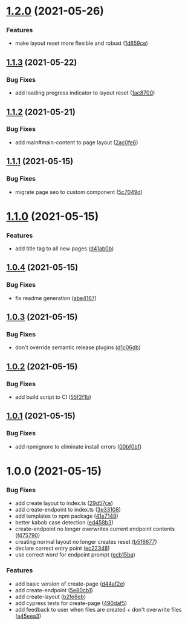 # [1.2.0](https://github.com/Nick-Mazuk/sveltekit-cli/compare/v1.1.3...v1.2.0) (2021-05-26)


### Features

* make layout reset more flexible and robust ([1d859ce](https://github.com/Nick-Mazuk/sveltekit-cli/commit/1d859ce2cdc171360a572f0afacd357d1471bf49))

## [1.1.3](https://github.com/Nick-Mazuk/sveltekit-cli/compare/v1.1.2...v1.1.3) (2021-05-22)


### Bug Fixes

* add loading progress indicator to layout reset ([1ac8700](https://github.com/Nick-Mazuk/sveltekit-cli/commit/1ac8700fcb2fe55e654dfa5c13d55d25b6245fde))

## [1.1.2](https://github.com/Nick-Mazuk/sveltekit-cli/compare/v1.1.1...v1.1.2) (2021-05-21)


### Bug Fixes

* add main#main-content to page layout ([2ac0fe6](https://github.com/Nick-Mazuk/sveltekit-cli/commit/2ac0fe6aaabd5885ea4b3bc20a72578bb13455f9))

## [1.1.1](https://github.com/Nick-Mazuk/sveltekit-cli/compare/v1.1.0...v1.1.1) (2021-05-15)


### Bug Fixes

* migrate page seo to custom component ([5c7049d](https://github.com/Nick-Mazuk/sveltekit-cli/commit/5c7049d2270d37675166fc6008c4b68245d04069))

# [1.1.0](https://github.com/Nick-Mazuk/sveltekit-cli/compare/v1.0.4...v1.1.0) (2021-05-15)


### Features

* add title tag to all new pages ([d41ab0b](https://github.com/Nick-Mazuk/sveltekit-cli/commit/d41ab0bf5055171ac3167fa85294b7bd2cec02fd))

## [1.0.4](https://github.com/Nick-Mazuk/sveltekit-cli/compare/v1.0.3...v1.0.4) (2021-05-15)


### Bug Fixes

* fix readme generation ([abe4167](https://github.com/Nick-Mazuk/sveltekit-cli/commit/abe41670247821a0018a8b348816c0411b1eea97))

## [1.0.3](https://github.com/Nick-Mazuk/sveltekit-cli/compare/v1.0.2...v1.0.3) (2021-05-15)


### Bug Fixes

* don't override semantic release plugins ([d1c06db](https://github.com/Nick-Mazuk/sveltekit-cli/commit/d1c06db0e2e51f7b6da8b277738584198f34620c))

## [1.0.2](https://github.com/Nick-Mazuk/sveltekit-cli/compare/v1.0.1...v1.0.2) (2021-05-15)


### Bug Fixes

* add build script to CI ([55f2f1b](https://github.com/Nick-Mazuk/sveltekit-cli/commit/55f2f1b19e59813f62989b928889b5e04f4cdcda))

## [1.0.1](https://github.com/Nick-Mazuk/sveltekit-cli/compare/v1.0.0...v1.0.1) (2021-05-15)


### Bug Fixes

* add npmignore to eliminate install errors ([00bf0bf](https://github.com/Nick-Mazuk/sveltekit-cli/commit/00bf0bf675a58f755f7a82016a63d5b51f4d41a1))

# 1.0.0 (2021-05-15)


### Bug Fixes

* add create layout to index.ts ([29d57ce](https://github.com/Nick-Mazuk/sveltekit-cli/commit/29d57ce3cb5b3d5fd66f48321862bdb3f7cea8ea))
* add create-endpoint to index.ts ([3e33108](https://github.com/Nick-Mazuk/sveltekit-cli/commit/3e33108b119474667fe6e25c93cf9e241b3dbff8))
* add templates to npm package ([41e7149](https://github.com/Nick-Mazuk/sveltekit-cli/commit/41e71495987e35752f8e7023d16a52b01060c208))
* better kabob case detection ([ed458b3](https://github.com/Nick-Mazuk/sveltekit-cli/commit/ed458b3dc2aee6b828fd24164f90f782e5825847))
* create-endpoint no longer overwrites current endpoint contents ([f475790](https://github.com/Nick-Mazuk/sveltekit-cli/commit/f4757909fac190c6cd2e03a94fedc249eeb2ced5))
* creating normal layout no longer creates reset ([b516677](https://github.com/Nick-Mazuk/sveltekit-cli/commit/b516677b99c57b4c913de063a86c060f197ec8e9))
* declare correct entry point ([ec22348](https://github.com/Nick-Mazuk/sveltekit-cli/commit/ec2234847040248890f1eab3eab7d29f21fafeb1))
* use correct word for endpoint prompt ([ecb15ba](https://github.com/Nick-Mazuk/sveltekit-cli/commit/ecb15ba9947d87129c15cfa79697a5c3cfc58a5e))


### Features

* add basic version of create-page ([d44af2e](https://github.com/Nick-Mazuk/sveltekit-cli/commit/d44af2e018695f4fb5d3e4daccd24fc47641463b))
* add create-endpoint ([5e80cb1](https://github.com/Nick-Mazuk/sveltekit-cli/commit/5e80cb1df780f0291e09d777fbf4c79854be7452))
* add create-layout ([b2fe8eb](https://github.com/Nick-Mazuk/sveltekit-cli/commit/b2fe8ebf3a3ed28d254be1232fd36564b2217eba))
* add cypress tests for create-page ([490daf5](https://github.com/Nick-Mazuk/sveltekit-cli/commit/490daf50d9eb5847f001489b62bcb549037610dc))
* add feedback to user when files are created + don't overwrite files ([a45eea3](https://github.com/Nick-Mazuk/sveltekit-cli/commit/a45eea3582c56093407ea8f95cf984abe4a3f7d5))
